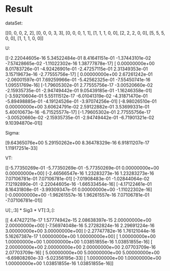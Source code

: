 # Result

dataSet:

[[0, 0, 0, 2, 2], [0, 0, 0, 3, 3], [0, 0, 0, 1, 1], [1, 1, 1, 0, 0], [2, 2, 2, 0, 0], [5, 5, 5, 0, 0], [1, 1, 1, 0, 0]]

U:

[[-2.22044605e-16  5.34522484e-01  8.41641151e-01 -1.37443101e-02
  -7.57428665e-02 -1.11022302e-16  1.38777878e-17]
 [ 0.00000000e+00  8.01783726e-01 -4.92426901e-01 -2.47257115e-01
   2.31349353e-01  3.15719673e-16 -2.77555756e-17]
 [ 0.00000000e+00  2.67261242e-01 -2.06001597e-01  7.69259966e-01
  -5.42562325e-01 -7.55450741e-16  1.09551769e-16]
 [-1.79605302e-01  2.77555756e-17 -3.00520660e-02 -2.15935735e-01
  -2.94749442e-01  9.05439185e-01 -1.16246358e-01]
 [-3.59210604e-01  5.55111512e-17 -6.01041319e-02 -4.31871470e-01
  -5.89498885e-01 -4.19124526e-01 -3.97074256e-01]
 [-8.98026510e-01  0.00000000e+00  3.60624791e-02  2.59122882e-01
   3.53699331e-01  5.40010673e-16 -6.71525577e-17]
 [-1.79605302e-01  2.77555756e-17 -3.00520660e-02 -2.15935735e-01
  -2.94749442e-01 -6.71901321e-02  9.10394870e-01]]

Sigma:

[9.64365076e+00 5.29150262e+00 8.36478329e-16 6.91811207e-17
 1.11917251e-33]

VT:

[[-5.77350269e-01 -5.77350269e-01 -5.77350269e-01  0.00000000e+00
   0.00000000e+00]
 [-2.46566547e-16  1.23283273e-16  1.23283273e-16  7.07106781e-01
   7.07106781e-01]
 [-7.01908483e-01 -1.02844064e-02  7.12192890e-01 -2.22044605e-16
  -1.66533454e-16]
 [-4.17122461e-01  8.16431808e-01 -3.99309347e-01  0.00000000e+00
  -1.11022302e-16]
 [-0.00000000e+00 -1.96261557e-16  1.96261557e-16  7.07106781e-01
  -7.07106781e-01]]

U[:,:3] * Sig3 * VT[:3,:]:

[[ 4.47427211e-17  1.57774942e-15  2.08638397e-15  2.00000000e+00
   2.00000000e+00]
 [-7.56974048e-16  5.27282824e-16  2.29691224e-16  3.00000000e+00
   3.00000000e+00]
 [-2.27747782e-16  1.76121044e-16  5.16267387e-17  1.00000000e+00
   1.00000000e+00]
 [ 1.00000000e+00  1.00000000e+00  1.00000000e+00  1.03851855e-16
   1.03851855e-16]
 [ 2.00000000e+00  2.00000000e+00  2.00000000e+00  2.07703709e-16
   2.07703709e-16]
 [ 5.00000000e+00  5.00000000e+00  5.00000000e+00 -6.69808260e-33
  -5.02356195e-33]
 [ 1.00000000e+00  1.00000000e+00  1.00000000e+00  1.03851855e-16
   1.03851855e-16]]
